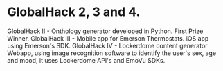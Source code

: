 # GlobalHack 2, 3 and 4.

GlobalHack II - Onthology generator developed in Python. First Prize Winner.
GlobalHack III - Mobile app for Emerson Thermostats. iOS app using Emerson's SDK.
GlobalHack IV - Lockerdome content generator Webapp, using image recognition software to identify the user's sex, age and mood, it
uses Lockerdome API's and EmoVu SDKs.
